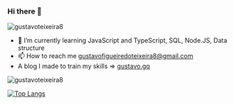 ### Hi there 👋

<p align="left"> <img src="https://komarev.com/ghpvc/?username=gustavoteixeira8" alt="gustavoteixeira8" /> </p>

- 🌱 I’m currently learning JavaScript and TypeScript, SQL, Node.JS, Data structure
- 📫 How to reach me gustavofigueiredoteixeira8@gmail.com
- A blog I made to train my skills => <a href="https://gustavo.gq" title="A blog I made to train my skills" target="_blank">gustavo.gq</a>

<p align="left">
<img src="https://github-readme-stats.vercel.app/api?username=gustavoteixeira8&show_icons=true&&theme=dark" alt="gustavoteixeira8"/> 
</p>

[![Top Langs](https://github-readme-stats.vercel.app/api/top-langs/?username=gustavoteixeira8&&theme=dark)](https://github.com/anuraghazra/github-readme-stats)
